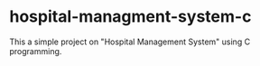 # hospital-managment-system-c
This a simple project on "Hospital Management System" using C programming.
